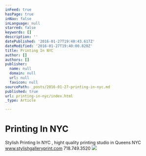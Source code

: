 ```yaml
---
inFeed: true
hasPage: true
inNav: false
inLanguage: null
starred: false
keywords: []
description: ''
datePublished: '2016-01-27T19:40:43.617Z'
dateModified: '2016-01-27T19:40:00.820Z'
title: Printing In NYC
author: []
authors: []
publisher:
  name: null
  domain: null
  url: null
  favicon: null
sourcePath: _posts/2016-01-27-printing-in-nyc.md
published: true
url: printing-in-nyc/index.html
_type: Article

---
```

# Printing In NYC

Stylish Printing In NYC , hight quality printing studio in Queens NYC www.stylishgalleryprint.com   718.749.3520
![](https://the-grid-user-content.s3-us-west-2.amazonaws.com/19e3bd6c-71c6-470f-8c0a-1d12f55ce2f3.jpg)

#